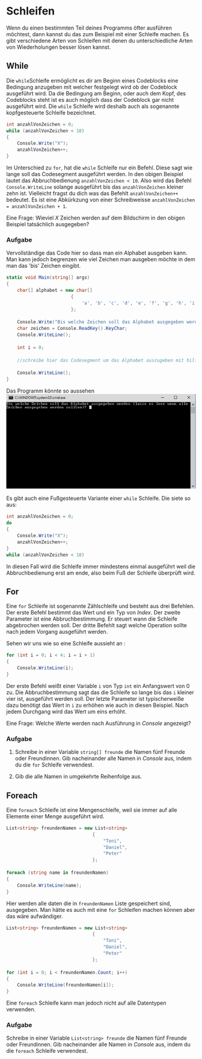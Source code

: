 ﻿# Schleifen

Wenn du einen bestimmten Teil deines Programms öfter ausführen möchtest, dann kannst du das zum Beispiel mit einer Schleife machen. Es gibt verschiedene Arten von Schleifen mit denen du unterschiedliche Arten von Wiederholungen besser lösen kannst.


## While

Die ```while```Schleife ermöglicht es dir am Beginn eines Codeblocks eine Bedingung anzugeben mit welcher festgelegt wird ob der Codeblock ausgeführt wird. Da die Bedingung am Beginn, oder auch dem Kopf, des Codeblocks steht ist es auch möglich dass der Codeblock gar nicht ausgeführt wird. Die ```while``` Schleife wird deshalb auch als sogenannte kopfgesteuerte Schleife bezeichnet.

```csharp
int anzahlVonZeichen = 0;
while (anzahlVonZeichen < 10)
{
    Console.Write("X");
    anzahlVonZeichen++;
}
```

Im Unterschied zu ```for```, hat die ```while``` Schleife nur ein Befehl. Diese sagt wie lange soll das Codesegment ausgeführt werden. In den obigen Beispiel lautet das Abbruchbedienung ```anzahlVonZeichen < 10```. Also wird das Befehl ``` Console.WriteLine ``` solange ausgeführt bis das ```anzahlVonZeichen``` kleiner zehn ist. Vielleicht fragst du dich was das Befehlt ```anzahlVonZeichen++``` bedeutet. Es ist eine Abkürkzung von einer Schreibweisse ```anzahlVonZeichen = anzahlVonZeichen + 1```.

Eine Frage: Wieviel _X_ Zeichen werden auf dem Bildschirm in den obigen Beispiel tatsächlich ausgegeben? 

### Aufgabe

Vervollständige das Code hier so dass man ein Alphabet ausgeben kann. Man kann jedoch begrenzen wie viel Zeichen man ausgeben möchte in dem man das 'bis' Zeichen eingibt.

```csharp
static void Main(string[] args)
{
    char[] alphabet = new char[]
                        {
                            'a', 'b', 'c', 'd', 'e', 'f', 'g', 'h', 'i', 'j', 'k', 'l', 'm', 'n', 'o', 'p', 'q', 'r', 's', 't', 'u', 'v', 'w', 'x', 'y', 'z', 'ä',  'ö',  'ü', 'ß'
                        };

    Console.Write("Bis welche Zeichen soll das Alphabet ausgegeben werden (lasse es leer wenn alle Zeichen ausgegeben werden sollten)? ");
    char zeichen = Console.ReadKey().KeyChar;
    Console.WriteLine();

    int i = 0;

    //schreibe hier das Codesegment um das Alphabet auszugeben mit hilfe eine while Schleife

    Console.WriteLine();
}

```

Das Programm könnte so aussehen
![Alphabet mit eine while Schleife](images/alphabet_with_while.gif)

Es gibt auch eine Fußgesteuerte Variante einer ```while``` Schleife. Die siete so aus:

```csharp
int anzahlVonZeichen = 0;
do
{
    Console.Write("X");
    anzahlVonZeichen++;
}
while (anzahlVonZeichen < 10)
```
In diesen Fall wird die Schleife immer mindestens einmal ausgeführt weil die Abbruchbedienung erst am ende, also beim Fuß der Schleife überprüft wird.


## For

Eine ```for``` Schleife ist sogenannte Zählschleife und besteht aus drei Befehlen. Der erste Befehl bestimmt das Wert und ein Typ von _Index_. Der zweite Parameter ist eine Abbruchbestimmung. Er steuert wann die Schleife abgebrochen werden soll. Der dritte Befehlt sagt welche Operation sollte nach jedem Vorgang ausgeführt werden.

Sehen wir uns wie so eine Schleife aussieht an :

```csharp
for (int i = 0; i < 4; i = i + 1)
{
    Console.WriteLine(i);
}
```

Der erste Befehl weißt einer Variable ```i``` von Typ ```int``` ein Anfangswert von 0 zu. Die Abbruchbestimmung sagt das die Schleife so lange bis das ```i``` kleiner vier ist, ausgeführt werden soll. Der letzte Parameter ist typischerweiße dazu benötigt das Wert in ```i``` zu erhöhen wie auch in diesen Beispiel. Nach jedem Durchgang wird das Wert um eins erhöht. 

Eine Frage: Welche Werte werden nach Ausführung in _Console_ angezeigt?

### Aufgabe
 1) Schreibe in einer Variable ```string[] freunde``` die Namen fünf Freunde oder Freundinnen. Gib nacheinander alle Namen in _Console_ aus, indem du die ```for``` Schleife verwendest.

 2) Gib die alle Namen in umgekehrte Reihenfolge aus.


## Foreach

Eine ```foreach``` Schleife ist eine Mengenschleife, weil sie immer auf alle Elemente einer Menge ausgeführt wird.

```csharp
List<string> freundenNamen = new List<string>
                                {
                                    "Toni",
                                    "Daniel",
                                    "Peter"
                                };

foreach (string name in freundenNamen)
{
    Console.WriteLine(name);
}
```
Hier werden alle daten die in ```freundenNamen``` Liste gespeichert sind, ausgegeben. Man hätte es auch mit eine ```for``` Schleifen machen können aber das wäre aufwändiger.

```csharp
List<string> freundenNamen = new List<string>
                                {
                                    "Toni",
                                    "Daniel",
                                    "Peter"
                                };

for (int i = 0; i < freundenNamen.Count; i++)
{
    Console.WriteLine(freundenNamen[i]);
}
```

Eine ```foreach``` Schleife kann man jedoch nicht auf alle Datentypen verwenden.

### Aufgabe

Schreibe in einer Variable ```List<string> freunde``` die Namen fünf Freunde oder Freundinnen. Gib nacheinander alle Namen in _Console_ aus, indem du die ```foreach``` Schleife verwendest.